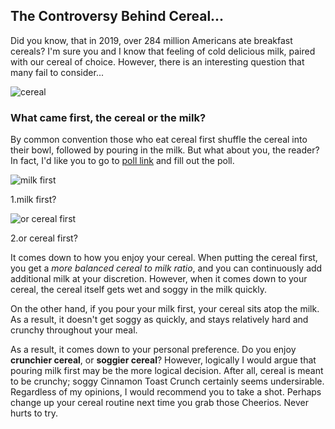 ## The Controversy Behind Cereal...

Did you know, that in 2019, over 284 million Americans ate breakfast cereals? I'm sure you and I know that feeling of cold delicious milk, paired with our cereal of choice. However, there is an interesting question that many fail to consider...

![cereal](https://images.unsplash.com/photo-1521483451569-e33803c0330c?ixlib=rb-1.2.1&ixid=eyJhcHBfaWQiOjEyMDd9&auto=format&fit=crop&w=977&q=80)

### What came first, the cereal or the milk?

By common convention those who eat cereal first shuffle the cereal into their bowl, followed by pouring in the milk. But what about you, the reader?
In fact, I'd like you to go to [poll link](http://www.quibblo.com/quiz/bvJi9qK/What-do-you-put-in-first-the-cereal-or-the-milk) and fill out the poll.

![milk first](https://images.unsplash.com/photo-1552404200-b22566b2317b?ixlib=rb-1.2.1&ixid=eyJhcHBfaWQiOjEyMDd9&auto=format&fit=crop&w=632&q=80) 

1.milk first?

![or cereal first](https://images.unsplash.com/photo-1457386335663-6115e304bd29?ixlib=rb-1.2.1&ixid=eyJhcHBfaWQiOjEyMDd9&auto=format&fit=crop&w=967&q=80) 

2.or cereal first?

It comes down to how you enjoy your cereal. When putting the cereal first, you get a _more balanced cereal to milk ratio_, and you can continuously add additional milk at your discretion. However, when it comes down to your cereal, the cereal itself gets wet and soggy in the milk quickly.

On the other hand, if you pour your milk first, your cereal sits atop the milk. As a result, it doesn't get soggy as quickly, and stays relatively hard and crunchy throughout your meal.

As a result, it comes down to your personal preference. Do you enjoy **crunchier cereal**, or **soggier cereal**? However, logically I would argue that pouring milk first may be the more logical decision. After all, cereal is meant to be crunchy; soggy Cinnamon Toast Crunch certainly seems undersirable. Regardless of my opinions, I would recommend you to take a shot. Perhaps change up your cereal routine next time you grab those Cheerios. Never hurts to try.

